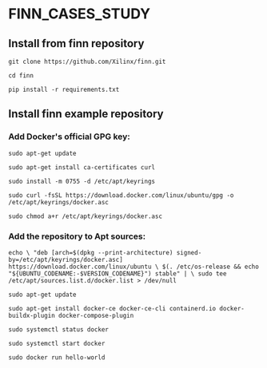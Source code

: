 # FINN_CASES_STUDY

## Install from finn repository
`
git clone https://github.com/Xilinx/finn.git
`

`
cd finn
`

`
pip install -r requirements.txt
`

## Install finn example repository

### Add Docker's official GPG key:
`
sudo apt-get update
`

`
sudo apt-get install ca-certificates curl
`

`
sudo install -m 0755 -d /etc/apt/keyrings
`

`
sudo curl -fsSL https://download.docker.com/linux/ubuntu/gpg -o /etc/apt/keyrings/docker.asc
`

`
sudo chmod a+r /etc/apt/keyrings/docker.asc
`

### Add the repository to Apt sources:
`
echo \
  "deb [arch=$(dpkg --print-architecture) signed-by=/etc/apt/keyrings/docker.asc] https://download.docker.com/linux/ubuntu \
  $(. /etc/os-release && echo "${UBUNTU_CODENAME:-$VERSION_CODENAME}") stable" | \
  sudo tee /etc/apt/sources.list.d/docker.list > /dev/null
`

`
sudo apt-get update
`

`
sudo apt-get install docker-ce docker-ce-cli containerd.io docker-buildx-plugin docker-compose-plugin
`

`
sudo systemctl status docker
`

`
sudo systemctl start docker
`

`
sudo docker run hello-world
`
